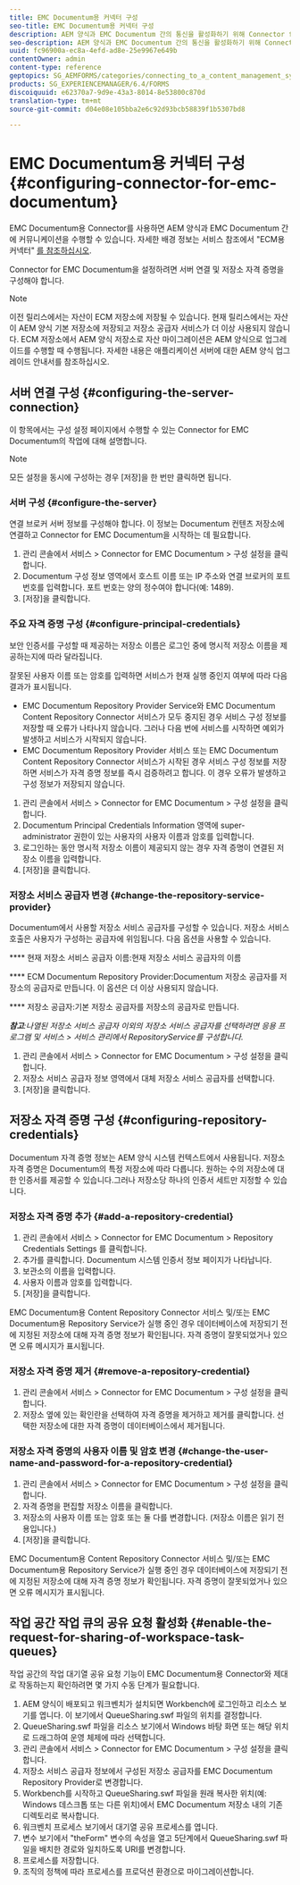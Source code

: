 ```yaml
---
title: EMC Documentum용 커넥터 구성
seo-title: EMC Documentum용 커넥터 구성
description: AEM 양식과 EMC Documentum 간의 통신을 활성화하기 위해 Connector for EMC Documentum을 구성하는 방법에 대해 알아봅니다.
seo-description: AEM 양식과 EMC Documentum 간의 통신을 활성화하기 위해 Connector for EMC Documentum을 구성하는 방법에 대해 알아봅니다.
uuid: fc96900a-ec8a-4efd-ad8e-25e9967e649b
contentOwner: admin
content-type: reference
geptopics: SG_AEMFORMS/categories/connecting_to_a_content_management_system
products: SG_EXPERIENCEMANAGER/6.4/FORMS
discoiquuid: e62370a7-9d9e-43a3-8014-8e53800c870d
translation-type: tm+mt
source-git-commit: d04e08e105bba2e6c92d93bcb58839f1b5307bd8

---
```



# EMC Documentum용 커넥터 구성 {#configuring-connector-for-emc-documentum}

EMC Documentum용 Connector를 사용하면 AEM 양식과 EMC Documentum 간에 커뮤니케이션을 수행할 수 있습니다. 자세한 배경 정보는 서비스 참조에서 &quot;ECM용 커넥터&quot; [를 참조하십시오](https://www.adobe.com/go/learn_aemforms_services_63).

Connector for EMC Documentum을 설정하려면 서버 연결 및 저장소 자격 증명을 구성해야 합니다.

>[!NOTE]
>
>이전 릴리스에서는 자산이 ECM 저장소에 저장될 수 있습니다. 현재 릴리스에서는 자산이 AEM 양식 기본 저장소에 저장되고 저장소 공급자 서비스가 더 이상 사용되지 않습니다. ECM 저장소에서 AEM 양식 저장소로 자산 마이그레이션은 AEM 양식으로 업그레이드를 수행할 때 수행됩니다. 자세한 내용은 애플리케이션 서버에 대한 AEM 양식 업그레이드 안내서를 참조하십시오.

## 서버 연결 구성 {#configuring-the-server-connection}

이 항목에서는 구성 설정 페이지에서 수행할 수 있는 Connector for EMC Documentum의 작업에 대해 설명합니다.

>[!NOTE]
>
>모든 설정을 동시에 구성하는 경우 [저장]을 한 번만 클릭하면 됩니다.

### 서버 구성 {#configure-the-server}

연결 브로커 서버 정보를 구성해야 합니다. 이 정보는 Documentum 컨텐츠 저장소에 연결하고 Connector for EMC Documentum을 시작하는 데 필요합니다.

1. 관리 콘솔에서 서비스 > Connector for EMC Documentum > 구성 설정을 클릭합니다.
1. Documentum 구성 정보 영역에서 호스트 이름 또는 IP 주소와 연결 브로커의 포트 번호를 입력합니다. 포트 번호는 양의 정수여야 합니다(예: 1489).
1. [저장]을 클릭합니다.

### 주요 자격 증명 구성 {#configure-principal-credentials}

보안 인증서를 구성할 때 제공하는 저장소 이름은 로그인 중에 명시적 저장소 이름을 제공하는지에 따라 달라집니다.

잘못된 사용자 이름 또는 암호를 입력하면 서비스가 현재 실행 중인지 여부에 따라 다음 결과가 표시됩니다.

* EMC Documentum Repository Provider Service와 EMC Documentum Content Repository Connector 서비스가 모두 중지된 경우 서비스 구성 정보를 저장할 때 오류가 나타나지 않습니다. 그러나 다음 번에 서비스를 시작하면 예외가 발생하고 서비스가 시작되지 않습니다.
* EMC Documentum Repository Provider 서비스 또는 EMC Documentum Content Repository Connector 서비스가 시작된 경우 서비스 구성 정보를 저장하면 서비스가 자격 증명 정보를 즉시 검증하려고 합니다. 이 경우 오류가 발생하고 구성 정보가 저장되지 않습니다.

1. 관리 콘솔에서 서비스 > Connector for EMC Documentum > 구성 설정을 클릭합니다.
1. Documentum Principal Credentials Information 영역에 super-administrator 권한이 있는 사용자의 사용자 이름과 암호를 입력합니다.
1. 로그인하는 동안 명시적 저장소 이름이 제공되지 않는 경우 자격 증명이 연결된 저장소 이름을 입력합니다.
1. [저장]을 클릭합니다.

### 저장소 서비스 공급자 변경 {#change-the-repository-service-provider}

Documentum에서 사용할 저장소 서비스 공급자를 구성할 수 있습니다. 저장소 서비스 호출은 사용자가 구성하는 공급자에 위임됩니다. 다음 옵션을 사용할 수 있습니다.

**** 현재 저장소 서비스 공급자 이름:현재 저장소 서비스 공급자의 이름

**** ECM Documentum Repository Provider:Documentum 저장소 공급자를 저장소의 공급자로 만듭니다. 이 옵션은 더 이상 사용되지 않습니다.

**** 저장소 공급자:기본 저장소 공급자를 저장소의 공급자로 만듭니다.

***참고&#x200B;**:나열된 저장소 서비스 공급자 이외의 저장소 서비스 공급자를 선택하려면 응용 프로그램 및 서비스 > 서비스 관리에서 RepositoryService를 구성합니다.<!-- Fix broken link (See Managing Services) -->*

1. 관리 콘솔에서 서비스 > Connector for EMC Documentum > 구성 설정을 클릭합니다.
1. 저장소 서비스 공급자 정보 영역에서 대체 저장소 서비스 공급자를 선택합니다.
1. [저장]을 클릭합니다.

## 저장소 자격 증명 구성 {#configuring-repository-credentials}

Documentum 자격 증명 정보는 AEM 양식 시스템 컨텍스트에서 사용됩니다. 저장소 자격 증명은 Documentum의 특정 저장소에 따라 다릅니다. 원하는 수의 저장소에 대한 인증서를 제공할 수 있습니다.그러나 저장소당 하나의 인증서 세트만 지정할 수 있습니다.

### 저장소 자격 증명 추가 {#add-a-repository-credential}

1. 관리 콘솔에서 서비스 > Connector for EMC Documentum > Repository Credentials Settings 를 클릭합니다.
1. 추가를 클릭합니다. Documentum 시스템 인증서 정보 페이지가 나타납니다.
1. 보관소의 이름을 입력합니다.
1. 사용자 이름과 암호를 입력합니다.
1. [저장]을 클릭합니다.

EMC Documentum용 Content Repository Connector 서비스 및/또는 EMC Documentum용 Repository Service가 실행 중인 경우 데이터베이스에 저장되기 전에 지정된 저장소에 대해 자격 증명 정보가 확인됩니다. 자격 증명이 잘못되었거나 있으면 오류 메시지가 표시됩니다.

### 저장소 자격 증명 제거 {#remove-a-repository-credential}

1. 관리 콘솔에서 서비스 > Connector for EMC Documentum > 구성 설정을 클릭합니다.
1. 저장소 옆에 있는 확인란을 선택하여 자격 증명을 제거하고 제거를 클릭합니다. 선택한 저장소에 대한 자격 증명이 데이터베이스에서 제거됩니다.

### 저장소 자격 증명의 사용자 이름 및 암호 변경 {#change-the-user-name-and-password-for-a-repository-credential}

1. 관리 콘솔에서 서비스 > Connector for EMC Documentum > 구성 설정을 클릭합니다.
1. 자격 증명을 편집할 저장소 이름을 클릭합니다.
1. 저장소의 사용자 이름 또는 암호 또는 둘 다를 변경합니다. (저장소 이름은 읽기 전용입니다.)
1. [저장]을 클릭합니다.

EMC Documentum용 Content Repository Connector 서비스 및/또는 EMC Documentum용 Repository Service가 실행 중인 경우 데이터베이스에 저장되기 전에 지정된 저장소에 대해 자격 증명 정보가 확인됩니다. 자격 증명이 잘못되었거나 있으면 오류 메시지가 표시됩니다.

## 작업 공간 작업 큐의 공유 요청 활성화 {#enable-the-request-for-sharing-of-workspace-task-queues}

작업 공간의 작업 대기열 공유 요청 기능이 EMC Documentum용 Connector와 제대로 작동하는지 확인하려면 몇 가지 수동 단계가 필요합니다.

1. AEM 양식이 배포되고 워크벤치가 설치되면 Workbench에 로그인하고 리소스 보기를 엽니다. 이 보기에서 QueueSharing.swf 파일의 위치를 결정합니다.
1. QueueSharing.swf 파일을 리소스 보기에서 Windows 바탕 화면 또는 해당 위치로 드래그하여 운영 체제에 따라 선택합니다.
1. 관리 콘솔에서 서비스 > Connector for EMC Documentum > 구성 설정을 클릭합니다.
1. 저장소 서비스 공급자 정보에서 구성된 저장소 공급자를 EMC Documentum Repository Provider로 변경합니다.
1. Workbench를 시작하고 QueueSharing.swf 파일을 원래 복사한 위치(예: Windows 데스크톱 또는 다른 위치)에서 EMC Documentum 저장소 내의 기존 디렉토리로 복사합니다.
1. 워크벤치 프로세스 보기에서 대기열 공유 프로세스를 엽니다.
1. 변수 보기에서 &quot;theForm&quot; 변수의 속성을 열고 5단계에서 QueueSharing.swf 파일을 배치한 경로와 일치하도록 URI를 변경합니다.
1. 프로세스를 저장합니다.
1. 조직의 정책에 따라 프로세스를 프로덕션 환경으로 마이그레이션합니다.

